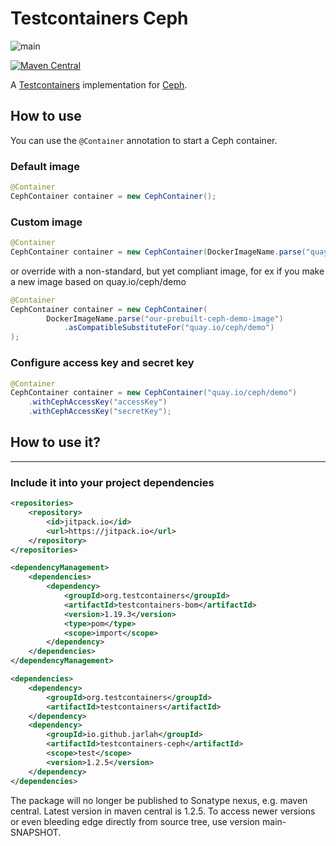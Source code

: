 Testcontainers Ceph
===

![main](https://github.com/jarlah/testcontainers-ceph/actions/workflows/maven.yml/badge.svg?branch=main)

[![Maven Central](https://maven-badges.herokuapp.com/maven-central/io.github.jarlah/testcontainers-ceph/badge.svg)](https://maven-badges.herokuapp.com/maven-central/io.github.jarlah/testcontainers-ceph)

A [Testcontainers](https://www.testcontainers.org/) implementation for [Ceph](https://ceph.io).

How to use
---

You can use the `@Container` annotation to start a Ceph container.

### Default image

```java
@Container
CephContainer container = new CephContainer();
```

### Custom image

```java
@Container
CephContainer container = new CephContainer(DockerImageName.parse("quay.io/ceph/demo"));
```

or override with a non-standard, but yet compliant image, for ex if you make a new image based on quay.io/ceph/demo

```java
@Container
CephContainer container = new CephContainer(
        DockerImageName.parse("our-prebuilt-ceph-demo-image")
            .asCompatibleSubstituteFor("quay.io/ceph/demo")
);
```

### Configure access key and secret key

```java
@Container
CephContainer container = new CephContainer("quay.io/ceph/demo")
    .withCephAccessKey("accessKey")
    .withCephAccessKey("secretKey");
```

## How to use it?
---

### Include it into your project dependencies

```xml
<repositories>
    <repository>
        <id>jitpack.io</id>
        <url>https://jitpack.io</url>
    </repository>
</repositories>

<dependencyManagement>
    <dependencies>
        <dependency>
            <groupId>org.testcontainers</groupId>
            <artifactId>testcontainers-bom</artifactId>
            <version>1.19.3</version>
            <type>pom</type>
            <scope>import</scope>
        </dependency>
    </dependencies>
</dependencyManagement>

<dependencies>
    <dependency>
        <groupId>org.testcontainers</groupId>
        <artifactId>testcontainers</artifactId>
    </dependency>
    <dependency>
        <groupId>io.github.jarlah</groupId>
        <artifactId>testcontainers-ceph</artifactId>
        <scope>test</scope>
        <version>1.2.5</version>
    </dependency>
</dependencies>
```

The package will no longer be published to Sonatype nexus, e.g. maven central. Latest version in maven central is 1.2.5. To access newer versions or even bleeding edge directly from source tree, use version main-SNAPSHOT.